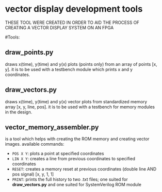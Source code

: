 # vector display development tools

THESE TOOL WERE CREATED IN ORDER TO AID THE PROCESS OF CREATING A VECTOR DISPLAY SYSTEM ON AN FPGA


#Tools:

## draw_points.py
draws x(time), y(time) and y(x) plots (points only) from an array of points [x, y]. it is to be used with a testbench module which prints x and y coordinates.

## draw_vectors.py
draws x(time), y(time) and y(x) vector plots from standardized memory array [x, y, line, pos]. it is to be used with a testbench for memory modules in the design.

## vector_memory_assembler.py
is a tool which helps with creating the ROM memory and creating vector images. available commands:
- ```POS X Y```: plots a point at specified coordinates
- ```LIN X Y```: creates a line from previous coordinates to specified coordinates
- ```RESET```: creates a memory reset at previous coordinates (double line AND pos signal) [x, y, 1, 1]
- ```PRINT```: prints the full history to two .txt files; one suited for **draw_vectors.py** and one suited for SystemVerilog ROM module 
